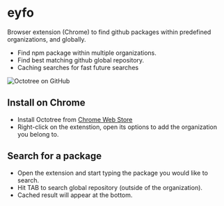 # eyfo
Browser extension (Chrome) to find github packages within predefined organizations, and globally.

* Find npm package within multiple organizations.
* Find best matching github global repository. 
* Caching searches for fast future searches

![Octotree on GitHub](docs/chrome-github.jpg)

## Install on Chrome
* Install Octotree from [Chrome Web Store](link)
* Right-click on the extenstion, open its options to add the organization you belong to.

## Search for a package
* Open the extension and start typing the package you would like to search.
* Hit TAB to search global repository (outside of the organization).
* Cached result will appear at the bottom.
